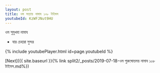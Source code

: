 ```yaml
---
layout: post
title: ওম সত্যায় নামায ১০৮ টাইমস
youtubeId: KzWFJNut9HU
---
```

 
 
 ওম সুমুখযা নামায  
 
 -  যার চেহারা সুন্দর 
 
  
 
  
 
 
 
 
 
 


{% include youtubePlayer.html id=page.youtubeId %}
 
[Next]({{ site.baseurl }}{% link  split2/_posts/2019-07-18-ওম পুরুষোত্তময় নামায ১০৮ টাইমস.md%})
 

